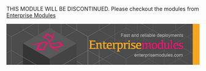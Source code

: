 THIS MODULE WILL BE DISCONTINUED. Please checkout the modules from [Enterprise Modules](https://www.enterprisemodules.com)

[![Enterprise Modules](https://raw.githubusercontent.com/enterprisemodules/public_images/master/banner1.jpg)](https://www.enterprisemodules.com)

